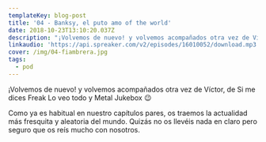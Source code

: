 ```yaml
---
templateKey: blog-post
title: '04 - Banksy, el puto amo of the world'
date: 2018-10-23T13:10:20.037Z
description: "¡Volvemos de nuevo! y volvemos acompañados otra vez de Víctor, de Si me dices Freak Lo veo todo y Metal Jukebox \U0001F609\n\nComo ya es habitual en nuestro capítulos pares, os traemos la actualidad más fresquita y aleatoria del mundo. Quizás no os llevéis nada en claro pero seguro que os reís mucho con nosotros.\n"
linkaudio: 'https://api.spreaker.com/v2/episodes/16010052/download.mp3'
cover: /img/04-fiambrera.jpg
tags:
  - pod
---
```

¡Volvemos de nuevo! y volvemos acompañados otra vez de Víctor, de Si me dices Freak Lo veo todo y Metal Jukebox 😉

Como ya es habitual en nuestro capítulos pares, os traemos la actualidad más fresquita y aleatoria del mundo. Quizás no os llevéis nada en claro pero seguro que os reís mucho con nosotros.
